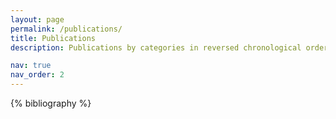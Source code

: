 ```yaml
---
layout: page
permalink: /publications/
title: Publications
description: Publications by categories in reversed chronological order. <strong>(* indicates equal contribution)</strong>

nav: true
nav_order: 2
---
```


<!-- _pages/publications.md -->
<div class="publications">

{% bibliography %}

</div>
